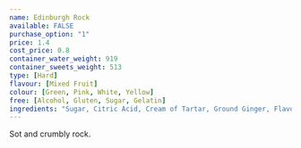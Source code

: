 ```yaml
---
name: Edinburgh Rock
available: FALSE
purchase_option: "1"
price: 1.4
cost_price: 0.8
container_water_weight: 919
container_sweets_weight: 513
type: [Hard]
flavour: [Mixed Fruit]
colour: [Green, Pink, White, Yellow]
free: [Alcohol, Gluten, Sugar, Gelatin]
ingredients: "Sugar, Citric Acid, Cream of Tartar, Ground Ginger, Flavouring, E102, E124, E129, E142"
---
```

Sot and crumbly rock.
